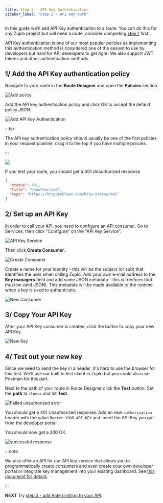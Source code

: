 ```yaml
---
title: Step 2 - API Key Authentication
sidebar_label: "Step 2 - API Key Auth"
---
```


In this guide we'll add API Key authentication to a route. You can do this for
any Zuplo project but will need a route, consider completing
[step 1](./step-1-setup-basic-gateway.md) first.

API Key authentication is one of our most popular policies as implementing this
authentication method is considered one of the easiest to use by developers but
hard for API developers to get right. We also support JWT tokens and other
authentication methods.

## 1/ Add the API Key authentication policy

Navigate to your route in the **Route Designer** and open the **Policies**
section.

![Add policy](../../public/media/step-2-add-api-key-auth/image.png)

Add the API key authentication policy and click OK to accept the default policy
JSON.

![Add API Key Authentication](../../public/media/step-2-add-api-key-auth/image-1.png)

:::tip

The API key authentication policy should usually be one of the first policies in
your request pipeline, drag it to the top if you have multiple policies.

:::

![](https://cdn.zuplo.com/assets/8f698429-f265-40d9-99d7-156b28b7ef1b.gif)

If you test your route, you should get a 401 Unauthorized response

```json
{
  "status": 401,
  "title": "Unauthorized",
  "type": "https://httpproblems.com/http-status/401"
}
```

## 2/ Set up an API Key

In order to call your API, you need to configure an API consumer. Go to
Services, then click "Configure" on the "API Key Service".

![API Key Service](../../public/media/step-2-add-api-key-auth/image-7.png)

Then click **Create Consumer**.

![Create Consumer](../../public/media/step-2-add-api-key-auth/image-8.png)

Create a name for your identity - this will be the subject (or sub) that
identifies the user when calling Zuplo. Add your own e-mail address to the **Key
managers** field and add some JSON metadata - this is freeform (but must be
valid JSON). This metadata will be made available to the runtime when a key is
used to authenticate.

![New Consumer](../../public/media/step-2-add-api-key-auth/image-3.png)

## 3/ Copy Your API Key

After your API Key consumer is created, click the button to copy your new API
Key.

![New Key](../../public/media/step-2-add-api-key-auth/image-9.png)

## 4/ Test out your new key

Since we need to send the key in a header, it's hard to use the browser for this
test. We'll use our built in test client in Zuplo but you could also use Postman
for this part.

Next to the path of your route in Route Designer click the **Test** button. Set
the **path** to `/todos` and hit **Test**.

![Failed unauthorized error](../../public/media/step-2-add-api-key-auth/image-5.png)

You should get a 401 Unauthorized response. Add an new `authorization` header
with the value `Bearer YOUR_API_KEY` and insert the API Key you got from the
developer portal.

You should now get a 200 OK.

![successful response](../../public/media/step-2-add-api-key-auth/image-6.png)

:::note

We also offer an API for our API key service that allows you to programmatically
create consumers and even create your own developer portal or integrate key
management into your existing dashboard. See
[this document for details](./api-key-api.md).

:::

**NEXT** Try
[step 3 - add Rate Limiting to your API](./step-3-add-rate-limiting.md).
